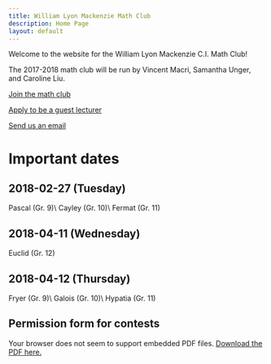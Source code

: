 ```yaml
---
title: William Lyon Mackenzie Math Club
description: Home Page
layout: default
---
```


Welcome to the website for the William Lyon Mackenzie C.I. Math Club!

The 2017-2018 math club will be run by Vincent Macri, Samantha Unger, and Caroline Liu.

[Join the math club](https://docs.google.com/forms/d/e/1FAIpQLSep96V56cLMw8NlLrIVQUZOxjBxU7iJSyFpDpnj6kJT8ZCfVw/viewform?usp=sf_link)

[Apply to be a guest lecturer](https://docs.google.com/forms/d/e/1FAIpQLSd9JaZl7vY55LYRP9iUShm8M-RnZyhLyJWiTCd_rmvSsUeOqw/viewform?usp=sf_link)

[Send us an email](mailto:math@vincemacri.ca)

# Important dates
## 2018-02-27 (Tuesday)
Pascal (Gr. 9)\\
Cayley (Gr. 10)\\
Fermat (Gr. 11)
## 2018-04-11 (Wednesday)
Euclid (Gr. 12)
## 2018-04-12 (Thursday)
Fryer (Gr. 9)\\
Galois (Gr. 10)\\
Hypatia (Gr. 11)

## Permission form for contests
<div class="object-wrapper">
	<object data="/assets/documents/PermissionForm.pdf" type="application/pdf" width="100%" height="100%">
		<p>Your browser does not seem to support embedded PDF files. <a href="/assets/documents/PermissionForm.pdf">Download the PDF here.</a></p>
	</object>
</div>
